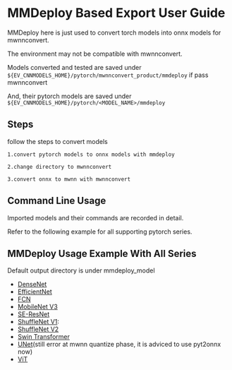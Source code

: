 # MMDeploy Based Export User Guide


MMDeploy here is just used to convert torch models into onnx models for mwnnconvert.

The environment may not be compatible with mwnnconvert.



Models converted and tested are saved under `${EV_CNNMODELS_HOME}/pytorch/mwnnconvert_product/mmdeploy` if pass mwnnconvert

And, their pytorch models are saved under `${EV_CNNMODELS_HOME}/pytorch/<MODEL_NAME>/mmdeploy`


## Steps
follow the steps to convert models  

```
1.convert pytorch models to onnx models with mmdeploy

2.change directory to mwnnconvert

3.convert onnx to mwnn with mwnnconvert 

```

## Command Line Usage

Imported models and their commands are recorded in detail.

Refer to the following example for all supporting pytorch series.

## MMDeploy Usage Example With All Series

Default output directory is under mmdeploy_model

+ [DenseNet](https://gitsnps.internal.synopsys.com/dwc_ev/cnn_models/-/tree/master/pytorch/DenseNet) 
+ [EfficientNet](https://gitsnps.internal.synopsys.com/dwc_ev/cnn_models/-/tree/master/pytorch/EfficientNet)   
+ [FCN](https://gitsnps.internal.synopsys.com/dwc_ev/cnn_models/-/tree/master/pytorch/FCN)   
+ [MobileNet V3](https://gitsnps.internal.synopsys.com/dwc_ev/cnn_models/-/tree/master/pytorch/MobileNet)   
+ [SE-ResNet](https://gitsnps.internal.synopsys.com/dwc_ev/cnn_models/-/tree/master/pytorch/SE_ResNet)   
+ [ShuffleNet V1](https://gitsnps.internal.synopsys.com/dwc_ev/cnn_models/-/tree/master/pytorch/ShuffleNet):   
+ [ShuffleNet V2](https://gitsnps.internal.synopsys.com/dwc_ev/cnn_models/-/tree/master/pytorch/ShuffleNet)   
+ [Swin Transformer](https://gitsnps.internal.synopsys.com/dwc_ev/cnn_models/-/tree/master/pytorch/Swin_Transformer)     
+ [UNet](https://gitsnps.internal.synopsys.com/dwc_ev/cnn_models/-/tree/master/pytorch/UNet)(still error at mwnn quantize phase, it is adviced to use pyt2onnx now)   
+ [ViT](https://gitsnps.internal.synopsys.com/dwc_ev/cnn_models/-/tree/master/pytorch/ViT)   
